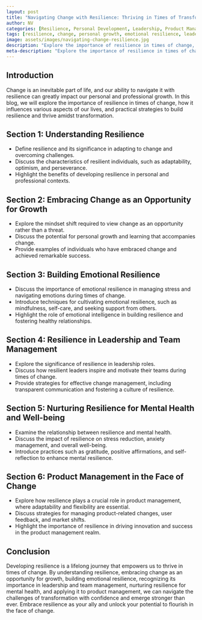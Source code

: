 ```yaml
---
layout: post
title: "Navigating Change with Resilience: Thriving in Times of Transformation"
author: NV
categories: [Resilience, Personal Development, Leadership, Product Management]
tags: [resilience, change, personal growth, emotional resilience, leadership, mental health, product management]
image: assets/images/navigating-change-resilience.jpg
description: "Explore the importance of resilience in times of change, how it influences various aspects of our lives, and practical strategies to build resilience and thrive amidst transformation."
meta-description: "Explore the importance of resilience in times of change, how it influences various aspects of our lives, and practical strategies to build resilience and thrive amidst transformation."
---
```


## Introduction

Change is an inevitable part of life, and our ability to navigate it with resilience can greatly impact our personal and professional growth. In this blog, we will explore the importance of resilience in times of change, how it influences various aspects of our lives, and practical strategies to build resilience and thrive amidst transformation.

## Section 1: Understanding Resilience

- Define resilience and its significance in adapting to change and overcoming challenges.
- Discuss the characteristics of resilient individuals, such as adaptability, optimism, and perseverance.
- Highlight the benefits of developing resilience in personal and professional contexts.

## Section 2: Embracing Change as an Opportunity for Growth

- Explore the mindset shift required to view change as an opportunity rather than a threat.
- Discuss the potential for personal growth and learning that accompanies change.
- Provide examples of individuals who have embraced change and achieved remarkable success.

## Section 3: Building Emotional Resilience

- Discuss the importance of emotional resilience in managing stress and navigating emotions during times of change.
- Introduce techniques for cultivating emotional resilience, such as mindfulness, self-care, and seeking support from others.
- Highlight the role of emotional intelligence in building resilience and fostering healthy relationships.

## Section 4: Resilience in Leadership and Team Management

- Explore the significance of resilience in leadership roles.
- Discuss how resilient leaders inspire and motivate their teams during times of change.
- Provide strategies for effective change management, including transparent communication and fostering a culture of resilience.

## Section 5: Nurturing Resilience for Mental Health and Well-being

- Examine the relationship between resilience and mental health.
- Discuss the impact of resilience on stress reduction, anxiety management, and overall well-being.
- Introduce practices such as gratitude, positive affirmations, and self-reflection to enhance mental resilience.

## Section 6: Product Management in the Face of Change

- Explore how resilience plays a crucial role in product management, where adaptability and flexibility are essential.
- Discuss strategies for managing product-related changes, user feedback, and market shifts.
- Highlight the importance of resilience in driving innovation and success in the product management realm.

## Conclusion

Developing resilience is a lifelong journey that empowers us to thrive in times of change. By understanding resilience, embracing change as an opportunity for growth, building emotional resilience, recognizing its importance in leadership and team management, nurturing resilience for mental health, and applying it to product management, we can navigate the challenges of transformation with confidence and emerge stronger than ever. Embrace resilience as your ally and unlock your potential to flourish in the face of change.
